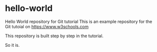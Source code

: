 # hello-world
Hello World repository for Git tutorial
This is an example repository for the Git tutoial on https://www.w3schools.com

This repository is built step by step in the tutorial.

So it is. 
